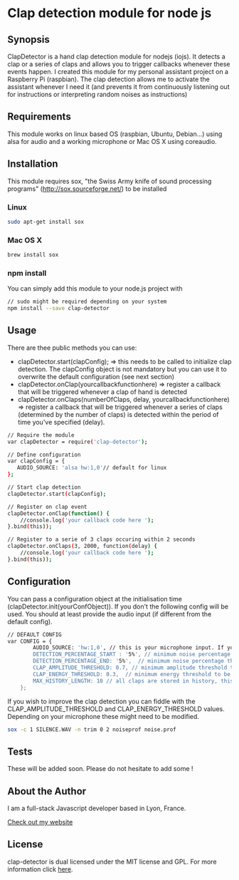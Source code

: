 Clap detection module for node js
===

## Synopsis

ClapDetector is a hand clap detection module for nodejs (iojs). It detects a clap or a series of claps and allows you to trigger callbacks whenever these events happen.
I created this module for my personal assistant project on a Raspberry Pi (raspbian). The clap detection allows me to activate the assistant whenever I need it (and prevents it from continuously listening out for instructions or interpreting random noises as instructions)

## Requirements
This module works on linux based OS (raspbian, Ubuntu, Debian...) using alsa for audio and a working microphone or Mac OS X using coreaudio.

## Installation

This module requires sox, "the Swiss Army knife of sound processing programs" (http://sox.sourceforge.net/) to be installed
### Linux
```bash
sudo apt-get install sox
```
### Mac OS X
```bash
brew install sox
```

### npm install
You can simply add this module to your node.js project with
```bash
// sudo might be required depending on your system
npm install --save clap-detector
```

## Usage

There are thee public methods you can use:
- clapDetector.start(clapConfig);
=> this needs to be called to initialize clap detection. The clapConfig object is not mandatory but you can use it to overwrite the default configuration (see next section)
- clapDetector.onClap(yourcallbackfunctionhere)
=> register a callback that will be triggered whenever a clap of hand is detected
- clapDetector.onClaps(numberOfClaps, delay, yourcallbackfunctionhere)
=> register a callback that will be triggered whenever a series of claps (determined by the number of claps) is detected within the period of time you've specified (delay).

```bash
// Require the module
var clapDetector = require('clap-detector');

// Define configuration
var clapConfig = {
   AUDIO_SOURCE: 'alsa hw:1,0'// default for linux
};

// Start clap detection
clapDetector.start(clapConfig);

// Register on clap event
clapDetector.onClap(function() {
    //console.log('your callback code here ');
}.bind(this));

// Register to a serie of 3 claps occuring within 2 seconds
clapDetector.onClaps(3, 2000, function(delay) {
    //console.log('your callback code here ');
}.bind(this));
```

## Configuration

You can pass a configuration object at the initialisation time (clapDetector.init(yourConfObject)). If you don't the following config will be used. You should at least provide the audio input (if different from the default config).

```bash
// DEFAULT CONFIG
var CONFIG = {
        AUDIO_SOURCE: 'hw:1,0', // this is your microphone input. If you don't know it you can refer to this thread (http://www.voxforge.org/home/docs/faq/faq/linux-how-to-determine-your-audio-cards-or-usb-mics-maximum-sampling-rate)
        DETECTION_PERCENTAGE_START : '5%', // minimum noise percentage threshold necessary to start recording sound
        DETECTION_PERCENTAGE_END: '5%',  // minimum noise percentage threshold necessary to stop recording sound
        CLAP_AMPLITUDE_THRESHOLD: 0.7, // minimum amplitude threshold to be considered as clap
        CLAP_ENERGY_THRESHOLD: 0.3,  // minimum energy threshold to be considered as clap
        MAX_HISTORY_LENGTH: 10 // all claps are stored in history, this is its max length
    };
```

If you wish to improve the clap detection you can fiddle with the CLAP_AMPLITUDE_THRESHOLD and CLAP_ENERGY_THRESHOLD values. Depending on your microphone these might need to be modified.

```bash
sox -c 1 SILENCE.WAV -n trim 0 2 noiseprof noise.prof
```

## Tests

These will be added soon. Please do not hesitate to add some !

## About the Author

I am a full-stack Javascript developer based in Lyon, France.

[Check out my website](http://www.thomschell.com)

## License

clap-detector is dual licensed under the MIT license and GPL.
For more information click [here](https://opensource.org/licenses/MIT).
